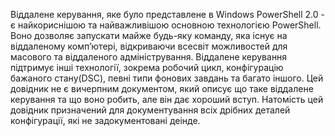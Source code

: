 Віддалене керування, яке було представлене в Windows PowerShell 2.0  - є найкориснішою та найважливішою основною технологією PowerShell.
Воно дозволяє запускати майже будь-яку команду, яка існує на віддаленому комп’ютері, відкриваючи всесвіт можливостей для масового та віддаленого адміністрування. Віддалене керування підтримує інші технології, зокрема робочий цикл, конфігурацію бажаного стану(DSC), певні типи фонових завдань та багато іншого. Цей довідник не є вичерпним документом,  який описує що таке віддалене керування та що воно робить, але він дає хороший вступ. Натомість цей довідник призначений для документування всіх дрібних деталей конфігурації, які не задокументовані деінде.
